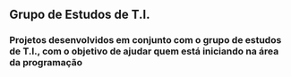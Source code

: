 ## Grupo de Estudos de T.I. ##

### Projetos desenvolvidos em conjunto com o grupo de estudos de T.I., com o objetivo de ajudar quem está iniciando na área da programação ###
